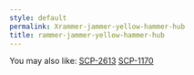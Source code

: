 ```yaml
---
style: default
permalink: Xrammer-jammer-yellow-hammer-hub
title: rammer-jammer-yellow-hammer-hub
---
```

You may also like:
[SCP-2613](http://scp-wiki.net/scp-2613)
[SCP-1170](http://scp-wiki.net/scp-1170)